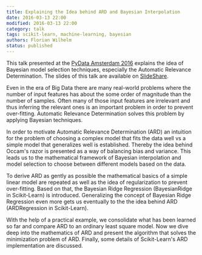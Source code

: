 ```yaml
---
title: Explaining the Idea behind ARD and Bayesian Interpolation
date: 2016-03-13 22:00
modified: 2016-03-13 22:00
category: talk
tags: scikit-learn, machine-learning, bayesian
authors: Florian Wilhelm
status: published
---
```


This talk presented at the [PyData Amsterdam 2016][] explains the idea of Bayesian
model selection techniques, especially the Automatic Relevance Determination.
The slides of this talk are available on [SlideShare][].

Even in the era of Big Data there are many real-world problems where the number
of input features has about the some order of magnitude than the number of samples.
Often many of those input features are irrelevant and thus inferring the relevant
ones is an important problem in order to prevent over-fitting. Automatic Relevance
Determination solves this problem by applying Bayesian techniques.

In order to motivate Automatic Relevance Determination (ARD) an intuition for
the problem of choosing a complex model that fits the data well vs a simple model
that generalizes well is established. Thereby the idea behind Occam's razor is
presented as a way of balancing bias and variance. This leads us to the mathematical
framework of Bayesian interpolation and model selection to choose between different
models based on the data.

To derive ARD as gently as possible the mathematical basics of a simple linear model
are repeated as well as the idea of regularization to prevent over-fitting.
Based on that, the Bayesian Ridge Regression (BayesianRidge in Scikit-Learn) is
introduced. Generalizing the concept of Bayesian Ridge Regression even more gets
us eventually to the the idea behind ARD (ARDRegression in Scikit-Learn).

With the help of a practical example, we consolidate what has been learned so far
and compare ARD to an ordinary least square model. Now we dive deep into the
mathematics of ARD and present the algorithm that solves the minimization problem
of ARD. Finally, some details of Scikit-Learn's ARD implementation are discussed.

[PyData Amsterdam 2016]: http://pydata.org/amsterdam2016/schedule/presentation/17/
[SlideShare]: http://www.slideshare.net/FlorianWilhelm2/explaining-the-idea-behind-automatic-relevance-determination-and-bayesian-interpolation-59498957
